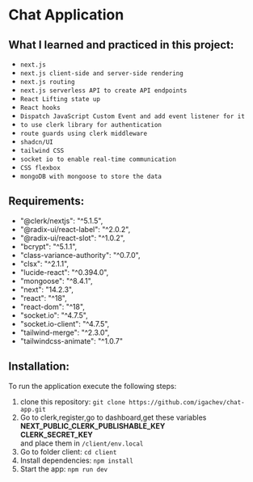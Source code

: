 # Chat Application

## What I learned and practiced in this project:
- `next.js`
- `next.js client-side and server-side rendering`
- `next.js routing`
- `next.js serverless API to create API endpoints`
- `React Lifting state up`
- `React hooks`
- `Dispatch JavaScript Custom Event and add event listener for it`
- `to use clerk library for authentication`
- `route guards using clerk middleware`
- `shadcn/UI`
- `tailwind CSS`
- `socket io to enable real-time communication`
- `CSS flexbox`
- `mongoDB with mongoose to store the data`


## Requirements:
   - "@clerk/nextjs": "^5.1.5",
   - "@radix-ui/react-label": "^2.0.2",
   - "@radix-ui/react-slot": "^1.0.2",
   - "bcrypt": "^5.1.1",
   - "class-variance-authority": "^0.7.0",
   - "clsx": "^2.1.1",
   - "lucide-react": "^0.394.0",
   - "mongoose": "^8.4.1",
   - "next": "14.2.3",
   - "react": "^18",
   - "react-dom": "^18",
   - "socket.io": "^4.7.5",
   - "socket.io-client": "^4.7.5",
   - "tailwind-merge": "^2.3.0",
   - "tailwindcss-animate": "^1.0.7"


## Installation:
To run the application execute the following steps:
1. clone this repository: `git clone https://github.com/igachev/chat-app.git`
2. Go to clerk,register,go to dashboard,get these variables <br> <strong>NEXT_PUBLIC_CLERK_PUBLISHABLE_KEY</strong> <br> <strong>CLERK_SECRET_KEY</strong> <br> and place them in `/client/env.local`
3. Go to folder client: `cd client`
4. Install dependencies: `npm install`
5. Start the app: `npm run dev`
